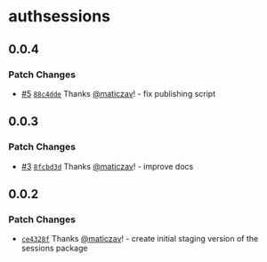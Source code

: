 # authsessions

## 0.0.4

### Patch Changes

- [#5](https://github.com/maticzav/sessions/pull/5) [`88c4dde`](https://github.com/maticzav/sessions/commit/88c4ddecdbae1536b0fbefddb4a7934fbedc3d4a) Thanks [@maticzav](https://github.com/maticzav)! - fix publishing script

## 0.0.3

### Patch Changes

- [#3](https://github.com/maticzav/sessions/pull/3) [`8fcbd3d`](https://github.com/maticzav/sessions/commit/8fcbd3d8751359df8a57a030c0a37d4d43b359aa) Thanks [@maticzav](https://github.com/maticzav)! - improve docs

## 0.0.2

### Patch Changes

- [`ce4328f`](https://github.com/maticzav/sessions/commit/ce4328fa47042c7db5aa10098ca34b468db52665) Thanks [@maticzav](https://github.com/maticzav)! - create initial staging version of the sessions package
